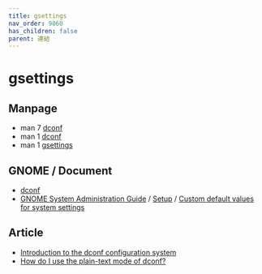 ```yaml
---
title: gsettings
nav_order: 9060
has_children: false
parent: 連結
---
```



# gsettings


## Manpage

* man 7 [dconf](https://manpages.ubuntu.com/manpages/jammy/en/man7/dconf.7.html)
* man 1 [dconf](https://manpages.ubuntu.com/manpages/jammy/en/man1/dconf.1.html)
* man 1 [gsettings](https://manpages.ubuntu.com/manpages/jammy/en/man1/gsettings.1.html)


## GNOME / Document

* [dconf](https://wiki.gnome.org/Projects/dconf)
* [GNOME System Administration Guide](https://help.gnome.org/admin/system-admin-guide/stable/) / [Setup](https://help.gnome.org/admin/system-admin-guide/stable/setup.html.en) / [Custom default values for system settings](https://help.gnome.org/admin/system-admin-guide/stable/dconf-custom-defaults.html.en)


## Article

* [Introduction to the dconf configuration system](https://linuxconfig.org/introduction-to-the-dconf-configuration-system)
* [How do I use the plain-text mode of dconf?](https://unix.stackexchange.com/questions/426322/how-do-i-use-the-plain-text-mode-of-dconf)
